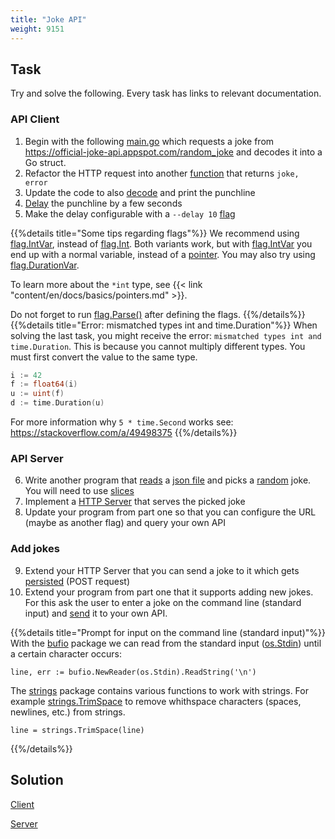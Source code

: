 ```yaml
---
title: "Joke API"
weight: 9151
---
```


## Task

Try and solve the following. Every task has links to relevant documentation.


### API Client

1. Begin with the following [main.go](main.txt) which requests a joke from https://official-joke-api.appspot.com/random_joke and decodes it into a Go struct.
2. Refactor the HTTP request into another [function](/docs/basics/functions/) that returns `joke, error`
3. Update the code to also [decode](/docs/standard-library/json/) and print the punchline
4. [Delay](https://pkg.go.dev/time#Sleep) the punchline by a few seconds
5. Make the delay configurable with a `--delay 10` [flag](https://pkg.go.dev/flag)

{{%details title="Some tips regarding flags"%}}
We recommend using [flag.IntVar](https://pkg.go.dev/flag#IntVar), instead of [flag.Int](https://pkg.go.dev/flag#Int). Both variants work, but with [flag.IntVar](https://pkg.go.dev/flag#IntVar) you end up with a normal variable, instead of a [pointer](/docs/basics/pointers/). You may also try using [flag.DurationVar](https://pkg.go.dev/flag#DurationVar).

To learn more about the `*int` type, see {{< link "content/en/docs/basics/pointers.md" >}}.

Do not forget to run [flag.Parse()](https://pkg.go.dev/flag#Parse) after defining the flags.
{{%/details%}}
{{%details title="Error: mismatched types int and time.Duration"%}}
When solving the last task, you might receive the error: `mismatched types int and time.Duration`. This is because you cannot multiply different types. You must first convert the value to the same type.

```go
i := 42
f := float64(i)
u := uint(f)
d := time.Duration(u)
```

For more information why `5 * time.Second` works see:
https://stackoverflow.com/a/49498375
{{%/details%}}

### API Server

6. Write another program that [reads](https://pkg.go.dev/os#ReadFile) a [json file](https://github.com/15Dkatz/official_joke_api/blob/master/jokes/index.json) and picks a [random](https://pkg.go.dev/math/rand#Intn) joke. You will need to use [slices](/docs/basics/slices)
7. Implement a [HTTP Server](/docs/standard-library/http-server/) that serves the picked joke
8. Update your program from part one so that you can configure the URL (maybe as another flag) and query your own API


### Add jokes

9. Extend your HTTP Server that you can send a joke to it which gets [persisted](/docs/standard-library/io/) (POST request)
10. Extend your program from part one that it supports adding new jokes. For this ask the user to enter a joke on the command line (standard input) and [send](/docs/standard-library/http-client/) it to your own API.

{{%details title="Prompt for input on the command line (standard input)"%}}
With the [bufio](https://pkg.go.dev/bufio) package we can read from the standard input ([os.Stdin](https://pkg.go.dev/os#Stdin)) until a certain character occurs:

```golang
line, err := bufio.NewReader(os.Stdin).ReadString('\n')
```

The [strings](https://pkg.go.dev/strings) package contains various functions to work with strings. For example [strings.TrimSpace](https://pkg.go.dev/strings#TrimSpace) to remove whithspace characters (spaces, newlines, etc.) from strings.

```golang
line = strings.TrimSpace(line)
```
{{%/details%}}


## Solution

[Client](https://github.com/acend/go-basics-training-examples/tree/master/joke-api-client)

[Server](https://github.com/acend/go-basics-training-examples/tree/master/joke-api-server)
